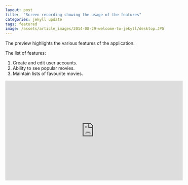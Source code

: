 ```yaml
---
layout: post
title:  "Screen recording showing the usage of the features"
categories: jekyll update
tags: featured
image: /assets/article_images/2014-08-29-welcome-to-jekyll/desktop.JPG
---
```


The preview highlights the various features of the application. 

The list of features:
1. Create and edit user accounts.
2. Ability to see popular movies.
3. Maintain lists of favourite movies.
 
<iframe width="560" height="315" src="https://www.youtube.com/embed/1h7_Trd0Hhs" title="YouTube video player" frameborder="0" allow="accelerometer; autoplay; clipboard-write; encrypted-media; gyroscope; picture-in-picture; web-share" allowfullscreen></iframe>


